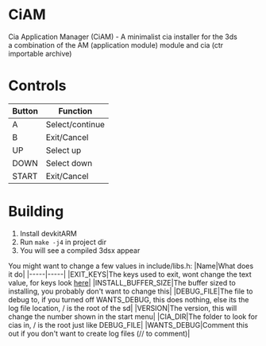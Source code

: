 
# CiAM

Cia Application Manager (CiAM) - A minimalist cia installer for the 3ds  
a combination of the AM (application module) module and cia (ctr importable archive)  

# Controls

|Button|Function|
|-----|-----|
|A|Select/continue|
|B|Exit/Cancel|
|UP|Select up|
|DOWN|Select down|
|START|Exit/Cancel|

# Building

1) Install devkitARM
2) Run `make -j4` in project dir
3) You will see a compiled 3dsx appear

You might want to change a few values in include/libs.h:
|Name|What does it do|
|-----|-----|
|EXIT_KEYS|The keys used to exit, wont change the text value, for keys look [here](https://libctru.devkitpro.org/hid_8h.html#a2f80701c36e79c0640d91c788feee0b3aa7b3a3d0503a46bec51c6e3da95747cc)|
|INSTALL_BUFFER_SIZE|The buffer sized to installing, you probably don't want to change this|
|DEBUG_FILE|The file to debug to, if you turned off WANTS_DEBUG, this does nothing, else its the log file location, / is the root of the sd|
|VERSION|The version, this will change the number shown in the start menu|
|CIA_DIR|The folder to look for cias in, / is the root just like DEBUG_FILE|
|WANTS_DEBUG|Comment this out if you don't want to create log files (// to comment)|
